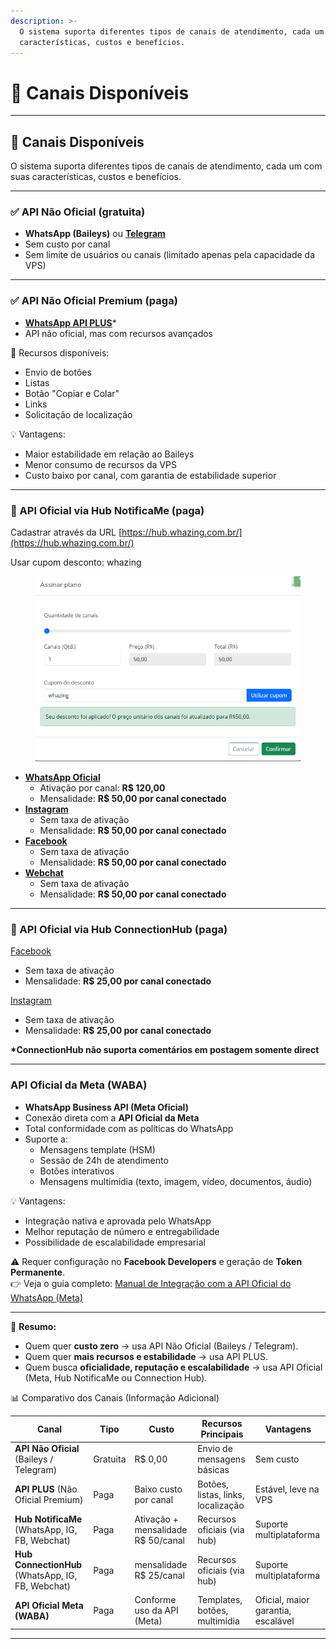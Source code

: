 ```yaml
---
description: >-
  O sistema suporta diferentes tipos de canais de atendimento, cada um com suas
  características, custos e benefícios.
---
```


# 📡 Canais Disponíveis

***

## 🔏 Canais Disponíveis

O sistema suporta diferentes tipos de canais de atendimento, cada um com suas características, custos e benefícios.

***

### ✅ API Não Oficial (gratuita)

* **WhatsApp (Baileys)** ou [**Telegram**](telegram.md)
* Sem custo por canal
* Sem limite de usuários ou canais (limitado apenas pela capacidade da VPS)

***

### ✅ API Não Oficial Premium (paga)

* [**WhatsApp API PLUS**](whatsapp_api_plus.md)\*
* API não oficial, mas com recursos avançados

📌 Recursos disponíveis:

* Envio de botões
* Listas
* Botão "Copiar e Colar"
* Links
* Solicitação de localização

💡 Vantagens:

* Maior estabilidade em relação ao Baileys
* Menor consumo de recursos da VPS
* Custo baixo por canal, com garantia de estabilidade superior

***

### 💼 API Oficial via Hub NotificaMe (paga)

Cadastrar através da URL [https://hub.whazing.com.br/](https://hub.whazing.com.br/)​

Usar cupom desconto: whazing

<figure><img src="../.gitbook/assets/image (5).png" alt=""><figcaption></figcaption></figure>

* [**WhatsApp Oficial**](api-oficial/)
  * Ativação por canal: **R$ 120,00**
  * Mensalidade: **R$ 50,00 por canal conectado**
* [**Instagram**](facebook-e-instagram-via-hub/)
  * Sem taxa de ativação
  * Mensalidade: **R$ 50,00 por canal conectado**
* [**Facebook**](facebook-e-instagram-via-hub/)
  * Sem taxa de ativação
  * Mensalidade: **R$ 50,00 por canal conectado**
* [**Webchat**](facebook-e-instagram-via-hub/)
  * Sem taxa de ativação
  * Mensalidade: **R$ 50,00 por canal conectado**

***

### 💼 API Oficial via Hub ConnectionHub (paga)

[Facebook](instagram-facebook-via-connectionhub.md)

* Sem taxa de ativação
* Mensalidade: **R$ 25,00 por canal conectado**

[Instagram](instagram-facebook-via-connectionhub.md)

* Sem taxa de ativação
* Mensalidade: **R$ 25,00 por canal conectado**

**\*ConnectionHub não suporta comentários em postagem somente direct**

***

### API Oficial da Meta (WABA)

* **WhatsApp Business API (Meta Oficial)**
* Conexão direta com a **API Oficial da Meta**
* Total conformidade com as políticas do WhatsApp
* Suporte a:
  * Mensagens template (HSM)
  * Sessão de 24h de atendimento
  * Botões interativos
  * Mensagens multimídia (texto, imagem, vídeo, documentos, áudio)

💡 Vantagens:

* Integração nativa e aprovada pelo WhatsApp
* Melhor reputação de número e entregabilidade
* Possibilidade de escalabilidade empresarial

⚠️ Requer configuração no **Facebook Developers** e geração de **Token Permanente**.\
👉 Veja o guia completo: [Manual de Integração com a API Oficial do WhatsApp (Meta)](api-oficial-do-whatsapp-meta.md)

***

🔄 **Resumo:**

* Quem quer **custo zero** → usa API Não Oficial (Baileys / Telegram).
* Quem quer **mais recursos e estabilidade** → usa API PLUS.
* Quem busca **oficialidade, reputação e escalabilidade** → usa API Oficial (Meta, Hub NotificaMe ou Connection Hub).

📊 Comparativo dos Canais (Informação Adicional)

| Canal                                             | Tipo     | Custo                              | Recursos Principais                | Vantagens                          |
| ------------------------------------------------- | -------- | ---------------------------------- | ---------------------------------- | ---------------------------------- |
| **API Não Oficial** (Baileys / Telegram)          | Gratuita | R$ 0,00                            | Envio de mensagens básicas         | Sem custo                          |
| **API PLUS** (Não Oficial Premium)                | Paga     | Baixo custo por canal              | Botões, listas, links, localização | Estável, leve na VPS               |
| **Hub NotificaMe** (WhatsApp, IG, FB, Webchat)    | Paga     | Ativação + mensalidade R$ 50/canal | Recursos oficiais (via hub)        | Suporte multiplataforma            |
| **Hub ConnectionHub** (WhatsApp, IG, FB, Webchat) | Paga     | mensalidade R$ 25/canal            | Recursos oficiais (via hub)        | Suporte multiplataforma            |
| **API Oficial Meta (WABA)**                       | Paga     | Conforme uso da API (Meta)         | Templates, botões, multimídia      | Oficial, maior garantia, escalável |

***
